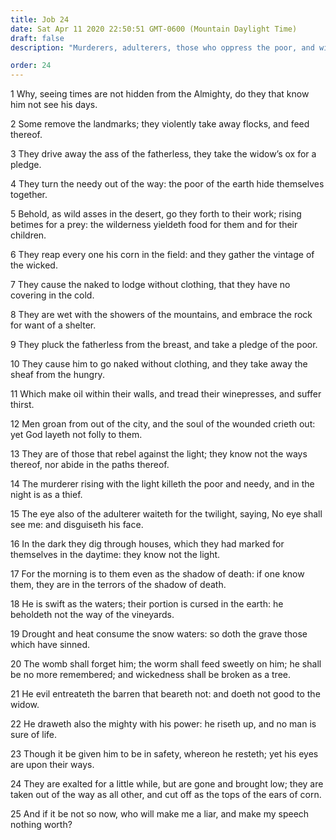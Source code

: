 ```yaml
---
title: Job 24
date: Sat Apr 11 2020 22:50:51 GMT-0600 (Mountain Daylight Time)
draft: false
description: "Murderers, adulterers, those who oppress the poor, and wicked people in general often go unpunished for a little while."

order: 24
---
```

    
1 Why, seeing times are not hidden from the Almighty, do they that know him not see his days.

2 Some remove the landmarks; they violently take away flocks, and feed thereof.

3 They drive away the ass of the fatherless, they take the widow’s ox for a pledge.

4 They turn the needy out of the way: the poor of the earth hide themselves together.

5 Behold, as wild asses in the desert, go they forth to their work; rising betimes for a prey: the wilderness yieldeth food for them and for their children.

6 They reap every one his corn in the field: and they gather the vintage of the wicked.

7 They cause the naked to lodge without clothing, that they have no covering in the cold.

8 They are wet with the showers of the mountains, and embrace the rock for want of a shelter.

9 They pluck the fatherless from the breast, and take a pledge of the poor.

10 They cause him to go naked without clothing, and they take away the sheaf from the hungry.

11 Which make oil within their walls, and tread their winepresses, and suffer thirst.

12 Men groan from out of the city, and the soul of the wounded crieth out: yet God layeth not folly to them.

13 They are of those that rebel against the light; they know not the ways thereof, nor abide in the paths thereof.

14 The murderer rising with the light killeth the poor and needy, and in the night is as a thief.

15 The eye also of the adulterer waiteth for the twilight, saying, No eye shall see me: and disguiseth his face.

16 In the dark they dig through houses, which they had marked for themselves in the daytime: they know not the light.

17 For the morning is to them even as the shadow of death: if one know them, they are in the terrors of the shadow of death.

18 He is swift as the waters; their portion is cursed in the earth: he beholdeth not the way of the vineyards.

19 Drought and heat consume the snow waters: so doth the grave those which have sinned.

20 The womb shall forget him; the worm shall feed sweetly on him; he shall be no more remembered; and wickedness shall be broken as a tree.

21 He evil entreateth the barren that beareth not: and doeth not good to the widow.

22 He draweth also the mighty with his power: he riseth up, and no man is sure of life.

23 Though it be given him to be in safety, whereon he resteth; yet his eyes are upon their ways.

24 They are exalted for a little while, but are gone and brought low; they are taken out of the way as all other, and cut off as the tops of the ears of corn.

25 And if it be not so now, who will make me a liar, and make my speech nothing worth?

